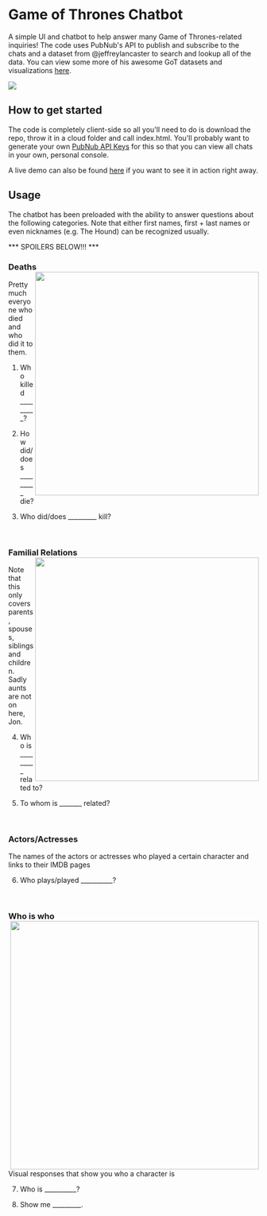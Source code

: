 # Game of Thrones Chatbot
A simple UI and chatbot to help answer many Game of Thrones-related inquiries! The code uses PubNub's API to publish and subscribe to the chats and a dataset from @jeffreylancaster to search and lookup all of the data. You can view some more of his awesome GoT datasets and visualizations [here]( https://github.com/jeffreylancaster/game-of-thrones).

<img src="https://jared-hack-projects.s3.us-east-2.amazonaws.com/game-of-thrones-chat/github-readme/full-screen.png"/>

## How to get started
The code is completely client-side so all you'll need to do is download the repo, throw it in a cloud folder and call index.html. You'll probably want to generate your own [PubNub API Keys](https://www.pubnub.com/docs/pubnub-rest-api-documentation) for this so that you can view all chats in your own, personal console.

A live demo can also be found [here](https://jared-hack-projects.s3.us-east-2.amazonaws.com/game-of-thrones-chat/index.html) if you want to see it in action right away.

## Usage

The chatbot has been preloaded with the ability to answer questions about the following categories. Note that either first names, first + last names or even nicknames (e.g. The Hound) can be recognized usually.

*** SPOILERS BELOW!!! ***

### Deaths <img src="https://jared-hack-projects.s3.us-east-2.amazonaws.com/game-of-thrones-chat/github-readme/killing-questions.png" width="450" align="right"/>

Pretty much everyone who died and who did it to them.

1. Who killed _________? 

2. How did/does _________ die?

3. Who did/does _________ kill?

<br/>

### Familial Relations<img src="https://jared-hack-projects.s3.us-east-2.amazonaws.com/game-of-thrones-chat/github-readme/relations-questions.png" width="450" align="right"/>

Note that this only covers parents, spouses, siblings and children. Sadly aunts are not on here, Jon.

4. Who is _________ related to? 

5. To whom is _______ related?

<br/>

### Actors/Actresses 
The names of the actors or actresses who played a certain character and links to their IMDB pages

6. Who plays/played __________?
<br/>

### Who is who <img src="https://jared-hack-projects.s3.us-east-2.amazonaws.com/game-of-thrones-chat/github-readme/visual-question.png" width="500" align="right"/>

Visual responses that show you who a character is

7. Who is __________?

8. Show me _________.


